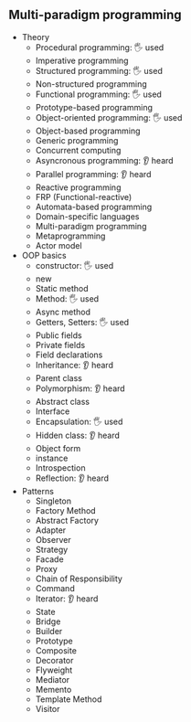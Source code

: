 ## Multi-paradigm programming

- Theory
  - Procedural programming: 🖐️ used
  - Imperative programming
  - Structured programming: 🖐️ used
  - Non-structured programming
  - Functional programming: 🖐️ used
  - Prototype-based programming
  - Object-oriented programming: 🖐️ used
  - Object-based programming
  - Generic programming
  - Concurrent computing
  - Asyncronous programming: 👂 heard
  - Parallel programming: 👂 heard
  - Reactive programming
  - FRP (Functional-reactive)
  - Automata-based programming
  - Domain-specific languages
  - Multi-paradigm programming
  - Metaprogramming
  - Actor model
- OOP basics
  - constructor: 🖐️ used
  - new
  - Static method
  - Method: 🖐️ used
  - Async method
  - Getters, Setters:  🖐️ used
  - Public fields
  - Private fields
  - Field declarations
  - Inheritance: 👂 heard
  - Parent class
  - Polymorphism: 👂 heard
  - Abstract class
  - Interface
  - Encapsulation: 🖐️ used
  - Hidden class: 👂 heard
  - Object form
  - instance
  - Introspection
  - Reflection: 👂 heard
- Patterns
  - Singleton
  - Factory Method
  - Abstract Factory
  - Adapter
  - Observer
  - Strategy
  - Facade
  - Proxy
  - Chain of Responsibility
  - Command
  - Iterator: 👂 heard
  - State
  - Bridge
  - Builder
  - Prototype
  - Composite
  - Decorator
  - Flyweight
  - Mediator
  - Memento
  - Template Method
  - Visitor
